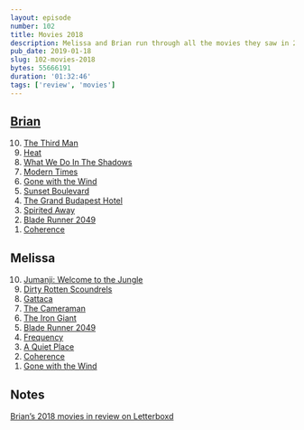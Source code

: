 ```yaml
---
layout: episode
number: 102
title: Movies 2018
description: Melissa and Brian run through all the movies they saw in 2018. Hear about the best and the worst!
pub_date: 2019-01-18
slug: 102-movies-2018
bytes: 55666191
duration: '01:32:46'
tags: ['review', 'movies']
---
```

<h2><a href="https://letterboxd.com/bkoser/list/top-ten-first-time-viewings-of-2018/">Brian</a></h2>
<ol reversed>
<li><a href="https://letterboxd.com/film/the-third-man/">The Third Man</a></li>
<li><a href="https://letterboxd.com/film/heat-1995/">Heat</a></li>
<li><a href="https://letterboxd.com/film/what-we-do-in-the-shadows/">What We Do In The Shadows
</a></li>
<li><a href="https://letterboxd.com/film/modern-times/">Modern Times</a></li>
<li><a href="https://letterboxd.com/film/gone-with-the-wind/">Gone with the Wind</a></li>
<li><a href="https://letterboxd.com/film/sunset-boulevard/">Sunset Boulevard</a></li>
<li><a href="https://letterboxd.com/film/the-grand-budapest-hotel/">The Grand Budapest Hotel</a></li>
<li><a href="https://letterboxd.com/film/spirited-away/">Spirited Away</a></li>
<li><a href="https://letterboxd.com/film/blade-runner-2049/">Blade Runner 2049</a></li>
<li><a href="https://letterboxd.com/film/coherence/">Coherence</a></li>
</ol>

<h2>Melissa</h2>
<ol reversed>
<li><a href="https://letterboxd.com/film/jumanji-welcome-to-the-jungle/">Jumanji: Welcome to the Jungle</a></li>
<li><a href="https://letterboxd.com/film/dirty-rotten-scoundrels/">Dirty Rotten Scoundrels</a></li>
<li><a href="https://letterboxd.com/film/gattaca/">Gattaca</a></li>
<li><a href="https://letterboxd.com/film/the-cameraman/">The Cameraman</a></li>
<li><a href="https://letterboxd.com/film/the-iron-giant/">The Iron Giant</a></li>
<li><a href="https://letterboxd.com/film/blade-runner-2049/">Blade Runner 2049</a></li>
<li><a href="https://letterboxd.com/film/frequency/">Frequency</a></li>
<li><a href="https://letterboxd.com/film/a-quiet-place-2018/">A Quiet Place</a></li>
<li><a href="https://letterboxd.com/film/coherence/">Coherence</a></li>
<li><a href="https://letterboxd.com/film/gone-with-the-wind/">Gone with the Wind</a></li>
</ol>

<h2>Notes</h2>
<p><a href="https://letterboxd.com/bkoser/year/2018/">Brian’s 2018 movies in review on Letterboxd</a></p>